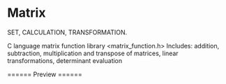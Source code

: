 
# Matrix
SET, CALCULATION, TRANSFORMATION.

C language matrix function library
<matrix_function.h>
Includes: addition, subtraction, multiplication and transpose of matrices, linear transformations, determinant evaluation

====== Preview ======





